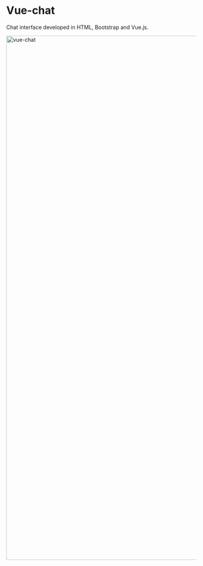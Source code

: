 # Vue-chat
Chat interface developed in HTML, Bootstrap and Vue.js.

<img width="1390" alt="vue-chat" src="https://user-images.githubusercontent.com/61420084/105768977-6e2d6c80-5f5d-11eb-8a1c-a52a43ebefb1.png">
